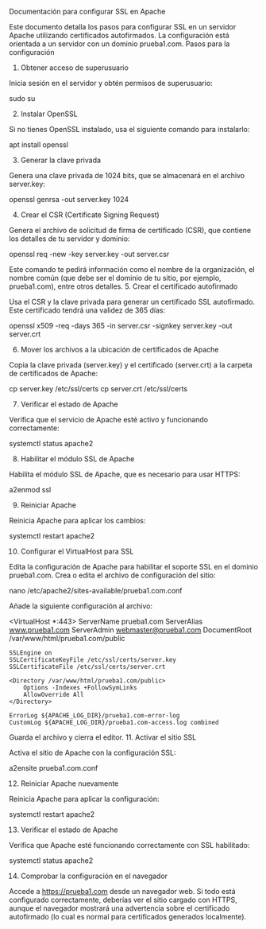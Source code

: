 Documentación para configurar SSL en Apache

Este documento detalla los pasos para configurar SSL en un servidor Apache utilizando certificados autofirmados. La configuración está orientada a un servidor con un dominio prueba1.com.
Pasos para la configuración
1. Obtener acceso de superusuario

Inicia sesión en el servidor y obtén permisos de superusuario:

sudo su

2. Instalar OpenSSL

Si no tienes OpenSSL instalado, usa el siguiente comando para instalarlo:

apt install openssl

3. Generar la clave privada

Genera una clave privada de 1024 bits, que se almacenará en el archivo server.key:

openssl genrsa -out server.key 1024

4. Crear el CSR (Certificate Signing Request)

Genera el archivo de solicitud de firma de certificado (CSR), que contiene los detalles de tu servidor y dominio:

openssl req -new -key server.key -out server.csr

Este comando te pedirá información como el nombre de la organización, el nombre común (que debe ser el dominio de tu sitio, por ejemplo, prueba1.com), entre otros detalles.
5. Crear el certificado autofirmado

Usa el CSR y la clave privada para generar un certificado SSL autofirmado. Este certificado tendrá una validez de 365 días:

openssl x509 -req -days 365 -in server.csr -signkey server.key -out server.crt

6. Mover los archivos a la ubicación de certificados de Apache

Copia la clave privada (server.key) y el certificado (server.crt) a la carpeta de certificados de Apache:

cp server.key /etc/ssl/certs
cp server.crt /etc/ssl/certs

7. Verificar el estado de Apache

Verifica que el servicio de Apache esté activo y funcionando correctamente:

systemctl status apache2

8. Habilitar el módulo SSL de Apache

Habilita el módulo SSL de Apache, que es necesario para usar HTTPS:

a2enmod ssl

9. Reiniciar Apache

Reinicia Apache para aplicar los cambios:

systemctl restart apache2

10. Configurar el VirtualHost para SSL

Edita la configuración de Apache para habilitar el soporte SSL en el dominio prueba1.com. Crea o edita el archivo de configuración del sitio:

nano /etc/apache2/sites-available/prueba1.com.conf

Añade la siguiente configuración al archivo:

<VirtualHost *:443>
    ServerName prueba1.com
    ServerAlias www.prueba1.com
    ServerAdmin webmaster@prueba1.com
    DocumentRoot /var/www/html/prueba1.com/public

    SSLEngine on
    SSLCertificateKeyFile /etc/ssl/certs/server.key
    SSLCertificateFile /etc/ssl/certs/server.crt

    <Directory /var/www/html/prueba1.com/public>
        Options -Indexes +FollowSymLinks
        AllowOverride All
    </Directory>

    ErrorLog ${APACHE_LOG_DIR}/prueba1.com-error-log
    CustomLog ${APACHE_LOG_DIR}/prueba1.com-access.log combined
</VirtualHost>

Guarda el archivo y cierra el editor.
11. Activar el sitio SSL

Activa el sitio de Apache con la configuración SSL:

a2ensite prueba1.com.conf

12. Reiniciar Apache nuevamente

Reinicia Apache para aplicar la configuración:

systemctl restart apache2

13. Verificar el estado de Apache

Verifica que Apache esté funcionando correctamente con SSL habilitado:

systemctl status apache2

14. Comprobar la configuración en el navegador

Accede a https://prueba1.com desde un navegador web. Si todo está configurado correctamente, deberías ver el sitio cargado con HTTPS, aunque el navegador mostrará una advertencia sobre el certificado autofirmado (lo cual es normal para certificados generados localmente).

